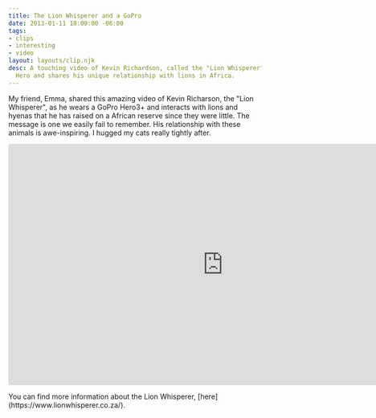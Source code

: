 ```yaml
---
title: The Lion Whisperer and a GoPro
date: 2013-01-11 18:00:00 -06:00
tags:
- clips
- interesting
- video
layout: layouts/clip.njk
desc: A touching video of Kevin Richardson, called the "Lion Whisperer" wears a GoPro
  Hero and shares his unique relationship with lions in Africa.
---
```


My friend, Emma, shared this amazing video of Kevin Richarson, the "Lion Whisperer", as he wears a GoPro Hero3+ and interacts with lions and hyenas that he has raised on a African reserve since they were little. The message is one we easily fail to remember. His relationship with these animals is awe-inspiring. I hugged my cats really tightly after.</p>
<iframe width="853" height="480" src="https://www.youtube.com/embed/MNCzSfv4hX8" frameborder="0" webkitAllowFullScreen mozallowfullscreen allowFullScreen></iframe><p>
You can find more information about the Lion Whisperer, [here](https://www.lionwhisperer.co.za/).</p>